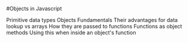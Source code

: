 #Objects in Javascript

Primitive data types
Objects Fundamentals
Their advantages for data lookup vs arrays
How they are passed to functions
Functions as object methods
Using this when inside an object's function
